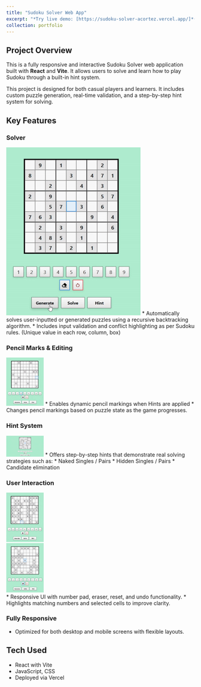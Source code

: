 ```yaml
---
title: "Sudoku Solver Web App"
excerpt: "*Try live demo: [https://sudoku-solver-acortez.vercel.app/]*(https://sudoku-solver-acortez.vercel.app/)<br />Fully responsive and interactive Sudoku Solver web application built with React and Vite. It allows users to generate or input a puzzle to learn Sudoku through a built-in hint system. [*repo*](https://github.com/acortez1003/sudoku-solver)<br /><img src='/images/sudoku_solver.png' style='max-width: 100%; width: 150px; height: auto;'>"
collection: portfolio
---
```


## Project Overview
This is a fully responsive and interactive Sudoku Solver web application built with **React** and **Vite**. It allows users to solve and learn how to play Sudoku through a built-in hint system.

This project is designed for both casual players and learners. It includes custom puzzle generation, real-time validation, and a step-by-step hint system for solving.

## Key Features

### Solver
<img src='/images/sudoku_generate.gif' style="text-align: center; max-width: 100%; width: 100; height: auto;">
* Automatically solves user-inputted or generated puzzles using a recursive backtracking algorithm.
* Includes input validation and conflict highlighting as per Sudoku rules. (Unique value in each row, column, box)

### Pencil Marks & Editing
<img src='/images/sudoku_conflict.gif' style="text-align: center; max-width: 100%; width: 100px; height: auto;">
* Enables dynamic pencil markings when Hints are applied
* Changes pencil markings based on puzzle state as the game progresses.

### Hint System
<img src='/images/sudoku_hint.gif' style="text-align: center; max-width: 100%; width: 100px; height: auto;">
* Offers step-by-step hints that demonstrate real solving strategies such as:
    * Naked Singles / Pairs
    * Hidden Singles / Pairs
    * Candidate elimination

### User Interaction
<div style="text-align: center; max-width: 100%; width: 100px; height: auto;">
    <img src='/images/sudoku_match.gif'>
    <img src='/images/sudoku_erase.gif'>
</div>
* Responsive UI with number pad, eraser, reset, and undo functionality.
* Highlights matching numbers and selected cells to improve clarity.

### Fully Responsive
* Optimized for both desktop and mobile screens with flexible layouts.

## Tech Used
* React with Vite
* JavaScript, CSS
* Deployed via Vercel